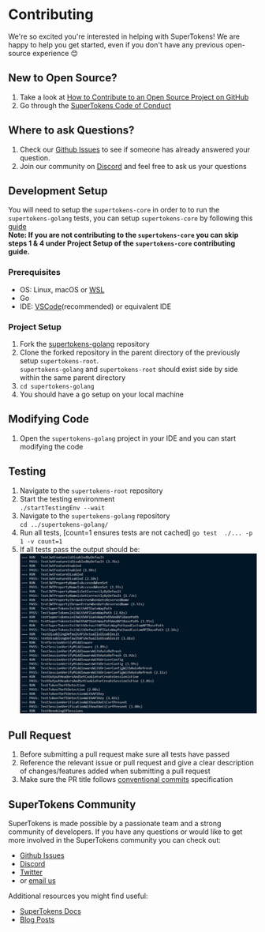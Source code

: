 # Contributing

We're so excited you're interested in helping with SuperTokens! We are happy to help you get started, even if you don't have any previous open-source experience :blush:

## New to Open Source?

1. Take a look at [How to Contribute to an Open Source Project on GitHub](https://egghead.io/courses/how-to-contribute-to-an-open-source-project-on-github)
2. Go through the [SuperTokens Code of Conduct](https://github.com/supertokens/supertokens-golang/blob/master/CODE_OF_CONDUCT.md)

## Where to ask Questions?

1. Check our [Github Issues](https://github.com/supertokens/supertokens-golang/issues) to see if someone has already answered your question.
2. Join our community on [Discord](https://supertokens.io/discord) and feel free to ask us your questions

## Development Setup

You will need to setup the `supertokens-core` in order to to run the `supertokens-golang` tests, you can setup `supertokens-core` by following this [guide](https://github.com/supertokens/supertokens-core/blob/master/CONTRIBUTING.md#development-setup)  
**Note: If you are not contributing to the `supertokens-core` you can skip steps 1 & 4 under Project Setup of the `supertokens-core` contributing guide.**

### Prerequisites

-   OS: Linux, macOS or [WSL](https://docs.microsoft.com/en-us/windows/wsl/about)
-   Go
-   IDE: [VSCode](https://code.visualstudio.com/download)(recommended) or equivalent IDE

### Project Setup

1. Fork the [supertokens-golang](https://github.com/supertokens/supertokens-golang) repository
2. Clone the forked repository in the parent directory of the previously setup `supertokens-root`.  
   `supertokens-golang` and `supertokens-root` should exist side by side within the same parent directory
3. `cd supertokens-golang`
4. You should have a go setup on your local machine

## Modifying Code

1. Open the `supertokens-golang` project in your IDE and you can start modifying the code

## Testing

1. Navigate to the `supertokens-root` repository
2. Start the testing environment  
   `./startTestingEnv --wait`
3. Navigate to the `supertokens-golang` repository  
   `cd ../supertokens-golang/`
4. Run all tests, [count=1 ensures tests are not cached]
   `go test  ./... -p 1 -v count=1`
5. If all tests pass the output should be:
![golang tests passing](https://github.com/supertokens/supertokens-logo/blob/master/images/supertokens-golang-test.png)

## Pull Request

1. Before submitting a pull request make sure all tests have passed
2. Reference the relevant issue or pull request and give a clear description of changes/features added when submitting a pull request
3. Make sure the PR title follows [conventional commits](https://www.conventionalcommits.org/en/v1.0.0/) specification

## SuperTokens Community

SuperTokens is made possible by a passionate team and a strong community of developers. If you have any questions or would like to get more involved in the SuperTokens community you can check out:

-   [Github Issues](https://github.com/supertokens/supertokens-golang/issues)
-   [Discord](https://supertokens.io/discord)
-   [Twitter](https://twitter.com/supertokensio)
-   or [email us](mailto:team@supertokens.io)

Additional resources you might find useful:

-   [SuperTokens Docs](https://supertokens.io/docs/community/getting-started/installation)
-   [Blog Posts](https://supertokens.io/blog/)